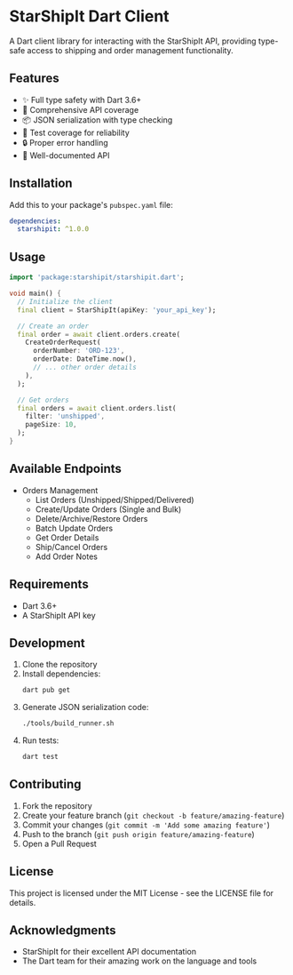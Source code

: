 # StarShipIt Dart Client

A Dart client library for interacting with the StarShipIt API, providing type-safe access to shipping and order management functionality.

## Features

- ✨ Full type safety with Dart 3.6+
- 🚀 Comprehensive API coverage
- 📦 JSON serialization with type checking
- 🧪 Test coverage for reliability
- 🔒 Proper error handling
- 📝 Well-documented API

## Installation

Add this to your package's `pubspec.yaml` file:

```yaml
dependencies:
  starshipit: ^1.0.0
```

## Usage

```dart
import 'package:starshipit/starshipit.dart';

void main() {
  // Initialize the client
  final client = StarShipIt(apiKey: 'your_api_key');

  // Create an order
  final order = await client.orders.create(
    CreateOrderRequest(
      orderNumber: 'ORD-123',
      orderDate: DateTime.now(),
      // ... other order details
    ),
  );

  // Get orders
  final orders = await client.orders.list(
    filter: 'unshipped',
    pageSize: 10,
  );
}
```

## Available Endpoints

- Orders Management
  - List Orders (Unshipped/Shipped/Delivered)
  - Create/Update Orders (Single and Bulk)
  - Delete/Archive/Restore Orders
  - Batch Update Orders
  - Get Order Details
  - Ship/Cancel Orders
  - Add Order Notes

## Requirements

- Dart 3.6+
- A StarShipIt API key

## Development

1. Clone the repository
2. Install dependencies:
   ```bash
   dart pub get
   ```
3. Generate JSON serialization code:
   ```bash
   ./tools/build_runner.sh
   ```
4. Run tests:
   ```bash
   dart test
   ```

## Contributing

1. Fork the repository
2. Create your feature branch (`git checkout -b feature/amazing-feature`)
3. Commit your changes (`git commit -m 'Add some amazing feature'`)
4. Push to the branch (`git push origin feature/amazing-feature`)
5. Open a Pull Request

## License

This project is licensed under the MIT License - see the LICENSE file for details.

## Acknowledgments

- StarShipIt for their excellent API documentation
- The Dart team for their amazing work on the language and tools 